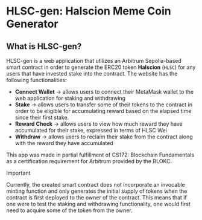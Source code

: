 # HLSC-gen: Halscion Meme Coin Generator

## What is HLSC-gen?
HLSC-gen is a web application that utilizes an Arbitrum Sepolia-based smart contract in order to generate the ERC20 token **Halscion** (`HLSC`) for any users that have invested stake into the contract. The website has the following functionalities:

- **Connect Wallet** -> allows users to connect their MetaMask wallet to the web application for staking and withdrawing
- **Stake** -> allows users to transfer some of their tokens to the contract in order to be eligible for accumulating reward based on the elapsed time since their first stake.
- **Reward Check** -> allows users to view how much reward they have accumulated for their stake, expressed in terms of HLSC Wei
- **Withdraw** -> allows users to reclaim their stake from the contract along with the reward they have accumulated

This app was made in partial fulfillment of CS172: Blockchain Fundamentals as a certification requirement for Arbitrum provided by the BLOKC.

> [!IMPORTANT]
> Currently, the created smart contract does not incorporate an invocable minting function and only generates the initial supply of tokens when the contract is first deployed to the owner of the contract. This means that if one were to test the staking and withdrawing functionality, one would first need to acquire some of the token from the owner. 